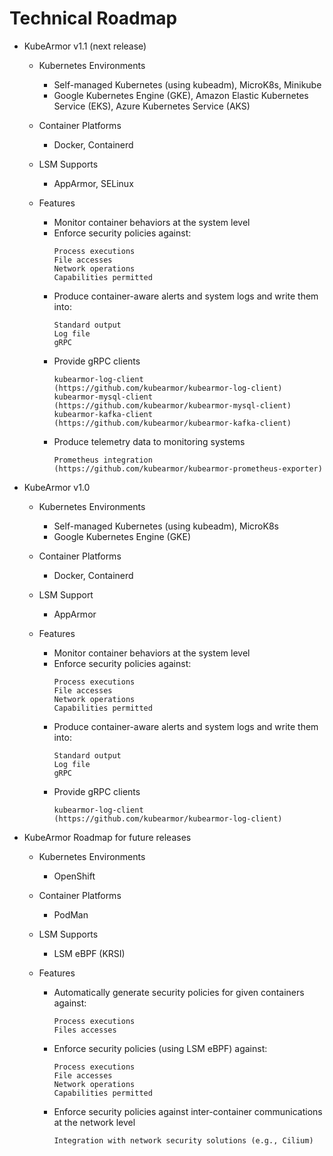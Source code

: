 # Technical Roadmap

* KubeArmor v1.1 (next release)

  * Kubernetes Environments
    * Self-managed Kubernetes \(using kubeadm\), MicroK8s, Minikube
    * Google Kubernetes Engine \(GKE\), Amazon Elastic Kubernetes Service \(EKS\), Azure Kubernetes Service \(AKS\)

  * Container Platforms
    * Docker, Containerd

  * LSM Supports
    * AppArmor, SELinux

  * Features
    * Monitor container behaviors at the system level
    * Enforce security policies against:
      ```text
      Process executions
      File accesses
      Network operations
      Capabilities permitted
      ```
    * Produce container-aware alerts and system logs and write them into:
      ```text
      Standard output
      Log file
      gRPC
      ```
    * Provide gRPC clients
      ```text
      kubearmor-log-client (https://github.com/kubearmor/kubearmor-log-client)
      kubearmor-mysql-client (https://github.com/kubearmor/kubearmor-mysql-client)
      kubearmor-kafka-client (https://github.com/kubearmor/kubearmor-kafka-client)
      ```
    * Produce telemetry data to monitoring systems
      ```text
      Prometheus integration (https://github.com/kubearmor/kubearmor-prometheus-exporter)
      ```

* KubeArmor v1.0

  * Kubernetes Environments
    * Self-managed Kubernetes \(using kubeadm\), MicroK8s
    * Google Kubernetes Engine \(GKE\)

  * Container Platforms
    * Docker, Containerd

  * LSM Support
    * AppArmor

  * Features
    * Monitor container behaviors at the system level
    * Enforce security policies against:
      ```text
      Process executions
      File accesses
      Network operations
      Capabilities permitted
      ```
    * Produce container-aware alerts and system logs and write them into:
      ```text
      Standard output
      Log file
      gRPC
      ```
    * Provide gRPC clients
      ```text
      kubearmor-log-client (https://github.com/kubearmor/kubearmor-log-client)
      ```

* KubeArmor Roadmap for future releases
  * Kubernetes Environments
    * OpenShift

  * Container Platforms
    * PodMan

  * LSM Supports
    * LSM eBPF (KRSI)

  * Features
    * Automatically generate security policies for given containers against:
      ```text
      Process executions
      Files accesses
      ```
    * Enforce security policies \(using LSM eBPF\) against:
      ```text
      Process executions
      File accesses
      Network operations
      Capabilities permitted
      ```
    * Enforce security policies against inter-container communications at the network level
      ```text
      Integration with network security solutions (e.g., Cilium)
      ```
